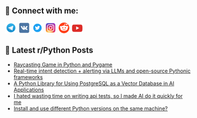 ## 🔎 Connect with me:
[<img src="https://github.com/bullbesh/bullbesh/blob/main/images/Telegram.png" width="32" height="32" />](https://t.me/bullbesh)
[<img src="https://github.com/bullbesh/bullbesh/blob/main/images/VK.png" width="32" height="32" />](https://vk.com/bullbesh)
[<img src="https://github.com/bullbesh/bullbesh/blob/main/images/Twitter.png" width="32" height="32" />](https://twitter.com/bullbesh1)
[<img src="https://github.com/bullbesh/bullbesh/blob/main/images/Instagram.png" width="32" height="32" />](https://www.instagram.com/bullbesh)
[<img src="https://github.com/bullbesh/bullbesh/blob/main/images/Reddit.png" width="32" height="32" />](https://www.reddit.com/user/bullbesh)
[<img src="https://github.com/bullbesh/bullbesh/blob/main/images/YouTube.png" width="32" height="32" />](https://www.youtube.com/channel/UCtfjRs6uzgq5mfm8S06WTcg)

## 📕 Latest r/Python Posts
<!-- BLOG-POST-LIST:START -->
- [Raycasting Game in Python and Pygame](https://www.reddit.com/r/Python/comments/17wqv0t/raycasting_game_in_python_and_pygame/)
- [Real-time intent detection + alerting via LLMs and open-source Pythonic frameworks](https://www.reddit.com/r/Python/comments/17wnf33/realtime_intent_detection_alerting_via_llms_and/)
- [A Python Library for Using PostgreSQL as a Vector Database in AI Applications](https://www.reddit.com/r/Python/comments/17wnbzz/a_python_library_for_using_postgresql_as_a_vector/)
- [I hated wasting time on writing api tests, so I made AI do it quickly for me](https://www.reddit.com/r/Python/comments/17wn93z/i_hated_wasting_time_on_writing_api_tests_so_i/)
- [Install and use different Python versions on the same machine?](https://www.reddit.com/r/Python/comments/17wn73w/install_and_use_different_python_versions_on_the/)
<!-- BLOG-POST-LIST:END -->
